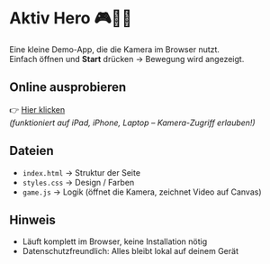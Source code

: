 # Aktiv Hero 🎮🏃‍♂️

Eine kleine Demo-App, die die Kamera im Browser nutzt.  
Einfach öffnen und **Start** drücken → Bewegung wird angezeigt.

## Online ausprobieren
👉 [Hier klicken](https://callofdaty178-ship-it.github.io/aktiv-hero/)  
*(funktioniert auf iPad, iPhone, Laptop – Kamera-Zugriff erlauben!)*

## Dateien
- `index.html` → Struktur der Seite  
- `styles.css` → Design / Farben  
- `game.js` → Logik (öffnet die Kamera, zeichnet Video auf Canvas)

## Hinweis
- Läuft komplett im Browser, keine Installation nötig  
- Datenschutzfreundlich: Alles bleibt lokal auf deinem Gerät
